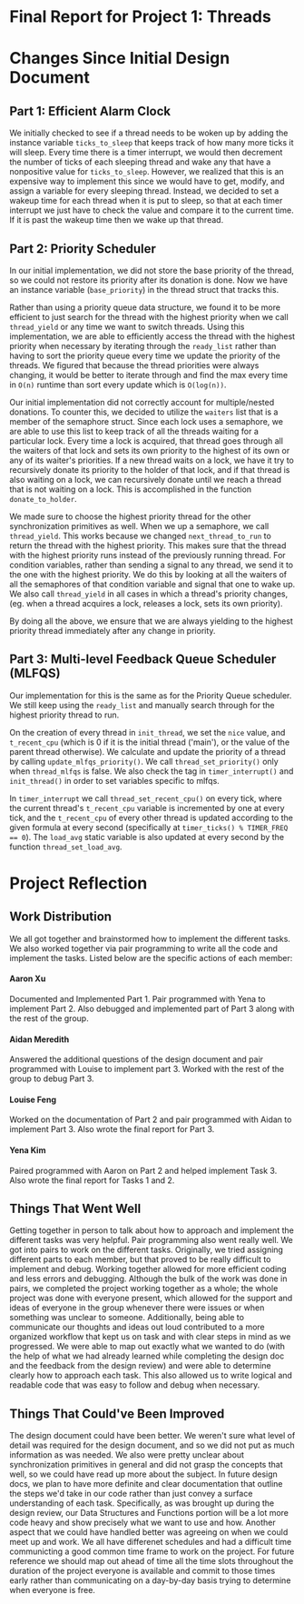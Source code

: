 Final Report for Project 1: Threads
===================================

# Changes Since Initial Design Document

## Part 1: Efficient Alarm Clock

We initially checked to see if a thread needs to be woken up by adding the
instance variable `ticks_to_sleep` that keeps track of how many more ticks it
will sleep. Every time there is a timer interrupt, we would then decrement the
number of ticks of each sleeping thread and wake any that have a nonpositive
value for `ticks_to_sleep`. However, we realized that this is an expensive way
to implement this since we would have to get, modify, and assign a variable for
every sleeping thread. Instead, we decided to set a wakeup time for each thread
when it is put to sleep, so that at each timer interrupt we just have to check
the value and compare it to the current time. If it is past the wakeup time then
we wake up that thread.


## Part 2: Priority Scheduler

In our initial implementation, we did not store the base priority of the thread,
so we could not restore its priority after its donation is done. Now we have an
instance variable (`base_priority`) in the thread struct that tracks this.

Rather than using a priority queue data structure, we found it to be more
efficient to just search for the thread with the highest priority when we call
`thread_yield` or any time we want to switch threads. Using this implementation,
we are able to efficiently access the thread with the highest priority when
necessary by iterating through the `ready_list` rather than having to sort the
priority queue every time we update the priority of the threads. We figured that
because the thread priorities were always changing, it would be better to
iterate through and find the max every time in `O(n)` runtime than sort every
update which is `O(log(n))`.

Our initial implementation did not correctly account for multiple/nested
donations. To counter this, we decided to utilize the `waiters` list that is
a member of the semaphore struct. Since each lock uses a semaphore, we are able
to use this list to keep track of all the threads waiting for a particular lock.
Every time a lock is acquired, that thread goes through all the waiters of that
lock and sets its own priority to the highest of its own or any of its waiter's
priorities. If a new thread waits on a lock, we have it try to recursively
donate its priority to the holder of that lock, and if that thread is also
waiting on a lock, we can recursively donate until we reach a thread that is not
waiting on a lock. This is accomplished in the function `donate_to_holder`.

We made sure to choose the highest priority thread for the other synchronization
primitives as well. When we up a semaphore, we call `thread_yield`. This works
because we changed `next_thread_to_run` to return the thread with the highest
priority. This makes sure that the thread with the highest priority runs instead
of the previously running thread. For condition variables, rather than sending
a signal to any thread, we send it to the one with the highest priority. We do
this by looking at all the waiters of all the semaphores of that condition
variable and signal that one to wake up. We also call `thread_yield` in all cases
in which a thread's priority changes, (eg. when a thread acquires a lock,
releases a lock, sets its own priority).

By doing all the above, we ensure that we are always yielding to the
highest priority thread immediately after any change in priority.


## Part 3: Multi-level Feedback Queue Scheduler (MLFQS)

Our implementation for this is the same as for the Priority Queue scheduler.
We still keep using the `ready_list` and manually search through for the highest
priority thread to run.

On the creation of every thread in `init_thread`, we set the `nice` value, and
`t_recent_cpu` (which is 0 if it is the initial thread ('main'), or the value of
the parent thread otherwise). We calculate and update the priority of a thread
by calling `update_mlfqs_priority()`. We call `thread_set_priority()` only when `thread_mlfqs`
is false. We also check the tag in `timer_interrupt()` and `init_thread()` in
order to set variables specific to mlfqs.

In `timer_interrupt` we call `thread_set_recent_cpu()` on every tick, where the
current thread's `t_recent_cpu` variable is incremented by one at every tick,
and the `t_recent_cpu` of every other thread is updated according to the given
formula at every second (specifically at `timer_ticks() % TIMER_FREQ == 0`).
The `load_avg` static variable is also updated at every second by the function
`thread_set_load_avg`.



# Project Reflection

## Work Distribution

We all got together and brainstormed how to implement the different tasks.
We also worked together via pair programming to write all the code and implement
the tasks. Listed below are the specific actions of each member:

#### Aaron Xu
Documented and Implemented Part 1. Pair programmed with Yena to implement Part 2.
Also debugged and implemented part of Part 3 along with the rest of the group.

#### Aidan Meredith
Answered the additional questions of the design document and
pair programmed with Louise to implement part 3. Worked with the rest of the
group to debug Part 3.

#### Louise Feng
Worked on the documentation of Part 2 and pair programmed with
Aidan to implement Part 3. Also wrote the final report for Part 3.

#### Yena Kim
Paired programmed with Aaron on Part 2 and helped implement Task 3.
Also wrote the final report for Tasks 1 and 2.

## Things That Went Well

Getting together in person to talk about how to approach and implement the different tasks was very helpful. Pair programming also went really well. We got into pairs to work on the different tasks. Originally, we tried assigning different parts to each member, but that proved to be really difficult to implement and debug. Working together allowed for more efficient coding and less errors and debugging. Although the bulk of the work was done in pairs, we completed the project working together as a whole; the whole project was done with everyone present, which allowed for the support and ideas of everyone in the group whenever there were issues or when something was unclear to someone. Additionally, being able to communicate our thoughts and ideas out loud contributed to a more organized workflow that kept us on task and with clear steps in mind as we progressed. We were able to map out exactly what we wanted to do (with the help of what we had already learned while completing the design doc and the feedback from the design review) and were able to determine clearly how to approach each task. This also allowed us to write logical and readable code that was easy to follow and debug when necessary.


## Things That Could've Been Improved

The design document could have been better. We weren't sure what level of detail was required for the design document, and so we did not put as much information as was needed. We also were pretty unclear about synchronization primitives in general and did not grasp the concepts that well, so we could have read up more about the subject. In future design docs, we plan to have more definite and clear documentation that outline the steps we'd take in our code rather than just convey a surface understanding of each task. Specifically, as was brought up during the design review, our Data Structures and Functions portion will be a lot more code heavy and show precisely what we want to use and how. Another aspect that we could have handled better was agreeing on when we could meet up and work. We all have differenet schedules and had a difficult time communicting a good common time frame to work on the project. For future reference we should map out ahead of time all the time slots throughout the duration of the project everyone is available and commit to those times early rather than communicating on a day-by-day basis trying to determine when everyone is free.
